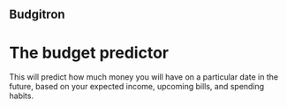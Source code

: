 ## Budgitron

# The budget predictor

This will predict how much money you will have on a particular date in the future, based on your expected income, upcoming bills, and spending habits.
